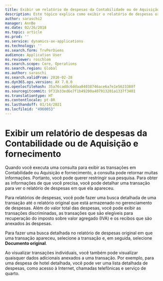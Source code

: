 ```yaml
---
title: Exibir um relatório de despesas da Contabilidade ou de Aquisição e fornecimento
description: Este tópico explica como exibir o relatório de despesas original no qual uma transação apareceu.
author: saraschi2
manager: AnnBe
ms.date: 02/26/2018
ms.topic: article
ms.prod: ''
ms.service: dynamics-ax-applications
ms.technology: ''
ms.search.form: TrvPerDiems
audience: Application User
ms.reviewer: roschlom
ms.search.scope: Core, Operations
ms.search.region: Global
ms.author: saraschi
ms.search.validFrom: 2016-02-28
ms.dyn365.ops.version: AX 7.0.0
ms.openlocfilehash: 35a76cad8c6ddaa84038746ace6a7e1e5623388f
ms.sourcegitcommit: 9f31b33ed6e7f1b49200a407913201a1337f3401
ms.translationtype: HT
ms.contentlocale: pt-BR
ms.lasthandoff: 01/14/2021
ms.locfileid: "4960053"
---
```

# <a name="view-an-expense-report-from-general-ledger-or-procurement-and-sourcing"></a>Exibir um relatório de despesas da Contabilidade ou de Aquisição e fornecimento

Quando você executa uma consulta para exibir as transações em Contabilidade ou Aquisição e fornecimento, a consulta pode retornar muitas informações. Portanto, você pode querer restringir sua pesquisa. Para obter as informações de que você precisa, você pode detalhar uma transação para ver o relatório de despesas em que ela apareceu.

Para relatórios de despesas, você pode fazer uma busca detalhada de uma transação até o relatório original que está armazenado no gerenciamento de despesas. Além do valor total das despesas, você pode exibir as transações discriminadas, as transações que são elegíveis para recuperação do imposto sobre valor agregado (IVA) e os recibos que são anexados às despesas.

Para fazer uma busca detalhada no relatório de despesas original em que uma transação apareceu, selecione a transação e, em seguida, selecione **Documento original**.

Ao visualizar transações individuais, você também pode visualizar quaisquer dados adicionais anexados a uma transação. Por exemplo, para uma despesa de hotel detalhada, você pode ver uma lista detalhada de despesas, como acesso à Internet, chamadas telefônicas e serviço de quarto.
